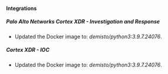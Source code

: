 
#### Integrations
##### Palo Alto Networks Cortex XDR - Investigation and Response
- Updated the Docker image to: *demisto/python3:3.9.7.24076*.
##### Cortex XDR - IOC
- Updated the Docker image to: *demisto/python3:3.9.7.24076*.